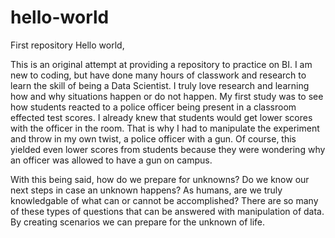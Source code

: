 # hello-world
First repository
Hello world,

This is an original attempt at providing a repository to practice on BI. I am new to coding, but have done many hours of classwork and research to learn the skill of being a Data Scientist. I truly love research and learning how and why situations happen or do not happen. My first study was to see how students reacted to a police officer being present in a classroom effected test scores. I already knew that students would get lower scores with the officer in the room. That is why I had to manipulate the experiment and throw in my own twist, a police officer with a gun. Of course, this yielded even lower scores from students because they were wondering why an officer was allowed to have a gun on campus. 

With this being said, how do we prepare for unknowns? Do we know our next steps in case an unknown happens? As humans, are we truly knowledgable of what can or cannot be accomplished? There are so many of these types of questions that can be answered with manipulation of data. By creating scenarios we can prepare for the unknown of life.
